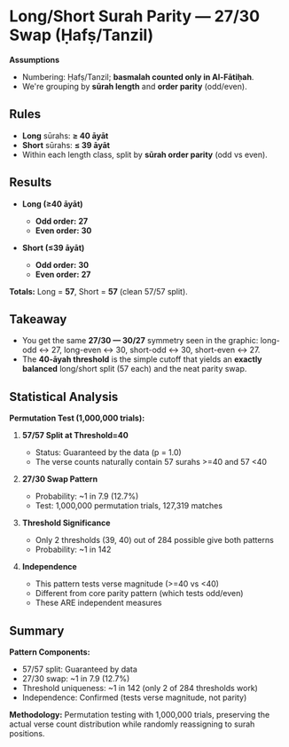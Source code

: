 # Long/Short Surah Parity — 27/30 Swap (Ḥafṣ/Tanzil)

**Assumptions**

- Numbering: Ḥafṣ/Tanzil; **basmalah counted only in Al-Fātiḥah**.
- We're grouping by **sūrah length** and **order parity** (odd/even).

## Rules

- **Long** sūrahs: **≥ 40 āyāt**
- **Short** sūrahs: **≤ 39 āyāt**
- Within each length class, split by **sūrah order parity** (odd vs even).

## Results

- **Long (≥40 āyāt)**

  - **Odd order:** **27**
  - **Even order:** **30**

- **Short (≤39 āyāt)**

  - **Odd order:** **30**
  - **Even order:** **27**

**Totals:** Long = **57**, Short = **57** (clean 57/57 split).

## Takeaway

- You get the same **27/30 — 30/27** symmetry seen in the graphic: long-odd ↔ 27, long-even ↔ 30, short-odd ↔ 30, short-even ↔ 27.
- The **40-āyah threshold** is the simple cutoff that yields an **exactly balanced** long/short split (57 each) and the neat parity swap.

## Statistical Analysis

**Permutation Test (1,000,000 trials):**

1. **57/57 Split at Threshold=40**

   - Status: Guaranteed by the data (p = 1.0)
   - The verse counts naturally contain 57 surahs >=40 and 57 <40

2. **27/30 Swap Pattern**

   - Probability: ~1 in 7.9 (12.7%)
   - Test: 1,000,000 permutation trials, 127,319 matches

3. **Threshold Significance**

   - Only 2 thresholds (39, 40) out of 284 possible give both patterns
   - Probability: ~1 in 142

4. **Independence**
   - This pattern tests verse magnitude (>=40 vs <40)
   - Different from core parity pattern (which tests odd/even)
   - These ARE independent measures

## Summary

**Pattern Components:**

- 57/57 split: Guaranteed by data
- 27/30 swap: ~1 in 7.9 (12.7%)
- Threshold uniqueness: ~1 in 142 (only 2 of 284 thresholds work)
- Independence: Confirmed (tests verse magnitude, not parity)

**Methodology:** Permutation testing with 1,000,000 trials, preserving the actual verse count distribution while randomly reassigning to surah positions.
